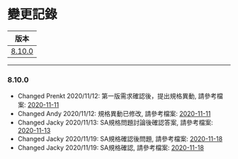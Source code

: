 變更記錄
===
| 版本 |
| :---: |
| [8.10.0](#v8_10_0) |

***
### <a id='v8_10_0'></a>8.10.0


* Changed Prenkt 2020/11/12: 第一版需求確認後，提出規格異動, 請參考檔案: [2020-11-11][2020-11-11]
* Changed Andy 2020/11/12: 規格異動已修改, 請參考檔案: [2020-11-11][2020-11-11]
* Changed Jacky 2020/11/13: SA規格問題討論後確認答案, 請參考檔案: [2020-11-13][2020-11-13]
* Changed Jacky 2020/11/19: SA規格確認後問題, 請參考檔案: [2020-11-18][2020-11-18]
* Changed Jacky 2020/11/19: SA規格確認, 請參考檔案: [2020-11-18][2020-11-18]




<!-- 超連結 -->
[2020-11-11]: 2020-11-11.md "欄位說明/主旨內文"
[2020-11-13]: 2020-11-13.md "SA規格問題討論後確認答案"
[2020-11-18]: 2020-11-18.md "SA規格問題第二版"
[2021-01-27]: 2021-01-27.md "SA規格問題第四版"
